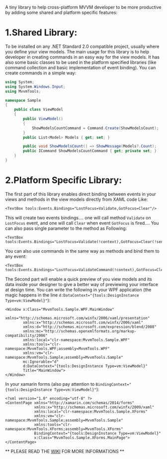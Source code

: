 A tiny library to help cross-platform MVVM developer to be more productive by adding some shared and platform specific features:

# 1.Shared Library:
To be installed on any .NET Standard 2.0 compatible project, usually where you define your view models.
The main usage for this library is to help developer in creating commands in an easy way for the view models. It has also some basic classes to be used in the platform specified libraries (like command collection and basic implementation of event binding).
You can create commands in a simple way:
```C#
using System;
using System.Windows.Input;
using MvvmTools;

namespace Sample
{
    public class ViewModel
    {
        public ViewModel()
        {
            ShowModelsCountCommand = Command.Create(ShowModelsCount);
        }
        public List<Model> Models { get; set; }

        public void ShowModelsCount() => ShowMessage(Models?.Count);
        public ICommand ShowModelsCountCommand { get; private set; }
    }
}

```

# 2.Platform Specific Library:
The first part of this library enables direct binding between events in your views and methods in the view models directly from XAML code Like:
```XAML
<TextBox tools:Events.Bindings="LostFocus=Validate,GotFocus=Clear"/>
```
This will create two events bindings.... one will call method `Validate` on `LostFocus` event, and one will call `Clear` when event `GotFocus` is fired....
You can also pass single parameter to the method as Following: 
```xaml
<TextBox tools:Events.Bindings="LostFocus=Validate(!context),GotFocus=Clear(!sender)"/>
```

You can also use commands in the same way as methods and bind them to any event:
```xaml
<TextBox tools:Events.Bindings="LostFocus=ValidateCommand(!context),GotFocus=ClearCommand(!sender)"/>
```

The Second part will enable a quick preview of you view models and its data inside your designer to give a better way of previewing your interface at design time. You can write the following in your WPF application (the magic happens in the line `d:DataContext="{tools:DesignInstance Type=vm:ViewModel}"`):
```XAML
<Window x:Class="MvvmTools.Sample.WPF.MainWindow"
        xmlns="http://schemas.microsoft.com/winfx/2006/xaml/presentation"
        xmlns:x="http://schemas.microsoft.com/winfx/2006/xaml"
        xmlns:d="http://schemas.microsoft.com/expression/blend/2008"
        xmlns:mc="http://schemas.openxmlformats.org/markup-compatibility/2006"
        xmlns:local="clr-namespace:MvvmTools.Sample.WPF"
        xmlns:tools="clr-namespace:MvvmTools.WPF;assembly=MvvmTools.WPF"
        xmlns:vm="clr-namespace:MvvmTools.Sample;assembly=MvvmTools.Sample"
        mc:Ignorable="d"
        d:DataContext="{tools:DesignInstance Type=vm:ViewModel}"
        Title="MainWindow">
</Window>
```

In your xamarin forms (also pay attention to `BindingContext="{tools:DesignInstance Type=vm:ViewModel}"`):
```XAML
<?xml version="1.0" encoding="utf-8" ?>
<ContentPage xmlns="http://xamarin.com/schemas/2014/forms"
             xmlns:x="http://schemas.microsoft.com/winfx/2009/xaml"
             xmlns:local="clr-namespace:MvvmTools.Sample.XForms"
             xmlns:vm="clr-namespace:MvvmTools.Sample;assembly=MvvmTools.Sample"
             xmlns:tools="clr-namespace:MvvmTools.XForms;assembly=MvvmTools.XForms"
             BindingContext="{tools:DesignInstance Type=vm:ViewModel}"
             x:Class="MvvmTools.Sample.XForms.MainPage">
</ContentPage>
```

** PLEASE READ THE [WIKI](https://github.com/eiadxp/MvvmTools/wiki) FOR MORE INFORMATIONS **

